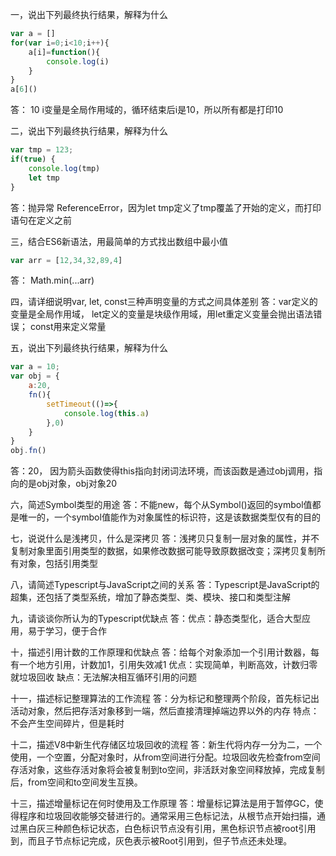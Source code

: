 一，说出下列最终执行结果，解释为什么

```javascript
var a = []
for(var i=0;i<10;i++){
    a[i]=function(){
        console.log(i)
    }
}
a[6]()
```
答： 10
i变量是全局作用域的，循环结束后i是10，所以所有都是打印10

二，说出下列最终执行结果，解释为什么
```javascript
var tmp = 123;
if(true) {
    console.log(tmp)
    let tmp
}
```
答：抛异常 ReferenceError，因为let tmp定义了tmp覆盖了开始的定义，而打印语句在定义之前

三，结合ES6新语法，用最简单的方式找出数组中最小值
```javascript
var arr = [12,34,32,89,4]
```
答： Math.min(...arr)

四，请详细说明var, let, const三种声明变量的方式之间具体差别
答：var定义的变量是全局作用域， let定义的变量是块级作用域，用let重定义变量会抛出语法错误；
const用来定义常量

五，说出下列最终执行结果，解释为什么
```javascript
var a = 10;
var obj = {
    a:20,
    fn(){
        setTimeout(()=>{
            console.log(this.a)
        },0)
    }
}
obj.fn()
```
答：20， 因为箭头函数使得this指向封闭词法环境，而该函数是通过obj调用，指向的是obj对象，obj对象20

六，简述Symbol类型的用途
答：不能new，每个从Symbol()返回的symbol值都是唯一的，一个symbol值能作为对象属性的标识符，这是该数据类型仅有的目的

七，说说什么是浅拷贝，什么是深拷贝
答：浅拷贝只复制一层对象的属性，并不复制对象里面引用类型的数据，如果修改数据可能导致原数据改变；深拷贝复制所有对象，包括引用类型

八，请简述Typescript与JavaScript之间的关系
答：Typescript是JavaScript的超集，还包括了类型系统，增加了静态类型、类、模块、接口和类型注解

九，请谈谈你所认为的Typescript优缺点
答：优点：静态类型化，适合大型应用，易于学习，便于合作

十，描述引用计数的工作原理和优缺点
答：给每个对象添加一个引用计数器，每有一个地方引用，计数加1，引用失效减1
优点：实现简单，判断高效，计数归零就垃圾回收
缺点：无法解决相互循环引用的问题

十一，描述标记整理算法的工作流程
答：分为标记和整理两个阶段，首先标记出活动对象，然后把存活对象移到一端，然后直接清理掉端边界以外的内存
特点：不会产生空间碎片，但是耗时

十二，描述V8中新生代存储区垃圾回收的流程
答：新生代将内存一分为二，一个使用，一个空置，分配对象时，从from空间进行分配。垃圾回收先检查from空间存活对象，这些存活对象将会被复制到to空间，非活跃对象空间释放掉，完成复制后，from空间和to空间发生互换。

十三，描述增量标记在何时使用及工作原理
答：增量标记算法是用于暂停GC，使得程序和垃圾回收能够交替进行的。通常采用三色标记法，从根节点开始扫描，通过黑白灰三种颜色标记状态，白色标识节点没有引用，黑色标识节点被root引用到，而且子节点标记完成，灰色表示被Root引用到，但子节点还未处理。